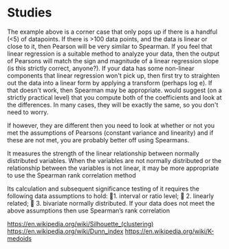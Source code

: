 # Studies

The example above is a corner case that only pops up if there is a handful (<5) of datapoints. If there is >100 data points, and the data is linear or close to it, then Pearson will be very similar to Spearman.
If you feel that linear regression is a suitable method to analyze your data, then the output of Pearsons will match the sign and magnitude of a linear regression slope (is this strictly correct, anyone?).
If your data has some non-linear components that linear regression won't pick up, then first try to straighten out the data into a linear form by applying a transform (perhaps log e). 
If that doesn't work, then Spearman may be appropriate.
would suggest (on a strictly practical level) that you compute both of the coefficients and look at the differences.
In many cases, they will be exactly the same, so you don't need to worry.

If however, they are different then you need to look at whether or not you met 
the assumptions of Pearsons (constant variance and linearity) and if these are not met, you are probably better off using Spearmans.


It measures the strength of the linear relationship between normally distributed variables. When the variables are not normally distributed or the relationship between the variables is not linear, it may be more appropriate to use the Spearman rank correlation method

Its  calculation  and  subsequent  significance  testing  of  it  requires the following data assumptions to hold: 1.  interval or ratio level;  2. linearly  related;  3. bivariate normally distributed. If  your  data  does  not  meet  the  above  assumptions  then  use  Spearman’s  rank correlation


https://en.wikipedia.org/wiki/Silhouette_(clustering)
https://en.wikipedia.org/wiki/Dunn_index
https://en.wikipedia.org/wiki/K-medoids
